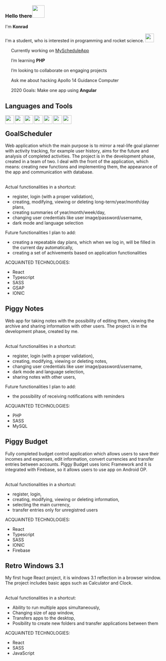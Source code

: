### Hello there<img width="40px" src="https://img.pngio.com/obi-wan-kenobi-png-99-images-in-collection-page-3-obi-wan-kenobi-png-525_275.png" />
I'm <b>Konrad</b>

I'm a student, who is interested in programming and rocket science. <img width="28px" src="https://www.8p-design.com/sites/default/files/styles/inline_content_screen_lg_min_1x/public/inline-images/icon-lancement_0.png" />

<img width="15px" src="https://www.flaticon.com/svg/static/icons/svg/3524/3524716.svg" /> Currently working on [MyScheduleApp](https://github.com/CcConStanTine/MyScheduleWithFront)

<img width="15px" src="https://www.flaticon.com/svg/static/icons/svg/912/912524.svg" /> I’m learning <b>PHP</b>

<img width="15px" src="https://www.flaticon.com/svg/static/icons/svg/2489/2489327.svg" /> I’m looking to collaborate on engaging projects

<img width="15px" src="https://www.flaticon.com/svg/static/icons/svg/3419/3419391.svg" /> Ask me about hacking Apollo 14 Guidance Computer 

<img width="15px" src="https://upload.wikimedia.org/wikipedia/commons/thumb/c/cf/Angular_full_color_logo.svg/1200px-Angular_full_color_logo.svg.png" /> 2020 Goals: Make one app using <b>Angular</b>

<h2>Languages and Tools</h2>
<img width="28px" align="left" src="https://cdn.worldvectorlogo.com/logos/visual-studio-code.svg" />
<img width="28px" align="left" src="https://icons-for-free.com/iconfiles/png/512/logo+react+react+js+icon-1320184811840217251.png" />
<img width="28px" align="left" src="https://miro.medium.com/max/816/1*mn6bOs7s6Qbao15PMNRyOA.png" />
<img width="28px" align="left" src="https://sass-lang.com/assets/img/styleguide/seal-color-aef0354c.png" />
<img width="28px" align="left" src="https://www.freepnglogos.com/uploads/logo-mysql-png/logo-mysql-mysql-logo-png-images-are-download-crazypng-21.png" />
<img width="28px" align="left" src="https://ionicframework.com/img/meta/logo.png" />
<img width="28px" align="left" src="https://firebase.google.com/downloads/brand-guidelines/PNG/logo-vertical.png" />

[linkedIn]: https://www.linkedin.com/in/konrad-duleba/
[piggybudget]: https://budget-app-62a0d.web.app/
[retrowindows]: https://retro-windows.web.app/

<br/>

<h2>GoalScheduler</h2>
  Web application which the main purpose is to mirror a real-life goal planner with activity
  tracking, for example user history, aims for the future and analysis of completed activities.
  The project is in the development phase, created in a team of two.
  I deal with the front of the application, which means: creating new functions and  implementing them, the appearance of the app and communication with database.
  
  <br/>Actual functionalities in a shortcut:
  - register, login (with a proper validation),
  - creating, modifying, viewing or deleting long-term/year/month/day plans,
  - creating summaries of year/month/week/day,
  - changing user credentials like user image/password/username,
  - dark mode and language selection

  Future functionalities I plan to add:
  - creating a repeatable day plans, which when we log in, will be filled in the current day automatically,
  - creating a set of achivements based on application functionalities

  ACQUAINTED TECHNOLOGIES:
  - React
  - Typescript
  - SASS
  - GSAP
  - IONIC

<h2>Piggy Notes</h2>
Web app for taking notes with the possibility of editing them, viewing the archive and sharing information with other users.
The project is in the development phase, created by me.

<br/>Actual functionalities in a shortcut:
- register, login (with a proper validation),
- creating, modifying, viewing or deleting notes,
- changing user credentials like user image/password/username,
- dark mode and language selection,
- sharing notes with other users,

Future functionalities I plan to add:
- the possibility of receiving notifications with reminders 

ACQUAINTED TECHNOLOGIES:
- PHP 
- SASS
- MySQL

<h2>Piggy Budget</h2>
Fully completed budget control application which allows users to save their incomes and expenses, edit information, convert currencies and transfer entries between accounts.
Piggy Budget uses Ionic Framework and it is integrated with Firebase, so it allows users to use app on Android OP.

<br/>Actual functionalities in a shortcut:
- register, login,
- creating, modifying, viewing or deleting information,
- selecting the main currency,
- transfer entries only for unregistred users

ACQUAINTED TECHNOLOGIES:
- React
- Typescript
- SASS
- IONIC
- Firebase

<h2>Retro Windows 3.1</h2>
My first huge React project, it is windows 3.1 reflection in a browser window. The project includes basic apps such as Calculator and Clock.

<br/>Actual functionalities in a shortcut:
- Ability to run multiple apps simultaneously,
- Changing size of app window,
- Transfers apps to the desktop,
- Posibility to create new folders and transfer applications between them

ACQUAINTED TECHNOLOGIES:
- React
- SASS
- JavaScript
